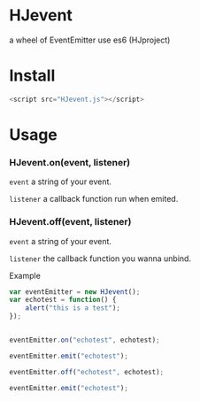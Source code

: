 # HJevent
a wheel of EventEmitter use es6 (HJproject)

# Install

```javascript
<script src="HJevent.js"></script>
```

# Usage
### HJevent.on(event, listener)

`event` a string of your event.

`listener` a callback function run when emited.

### HJevent.off(event, listener)

`event` a string of your event.

`listener` the callback function you wanna unbind.


Example

```js
var eventEmitter = new HJevent();
var echotest = function() {
    alert("this is a test");
});


eventEmitter.on("echotest", echotest);

eventEmitter.emit("echotest");

eventEmitter.off("echotest", echotest);

eventEmitter.emit("echotest");
```
